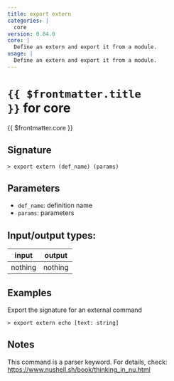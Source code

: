 ```yaml
---
title: export extern
categories: |
  core
version: 0.84.0
core: |
  Define an extern and export it from a module.
usage: |
  Define an extern and export it from a module.
---
```


# <code>{{ $frontmatter.title }}</code> for core

<div class='command-title'>{{ $frontmatter.core }}</div>

## Signature

```> export extern (def_name) (params)```

## Parameters

 -  `def_name`: definition name
 -  `params`: parameters


## Input/output types:

| input   | output  |
| ------- | ------- |
| nothing | nothing |

## Examples

Export the signature for an external command
```shell
> export extern echo [text: string]

```

## Notes
This command is a parser keyword. For details, check:
  https://www.nushell.sh/book/thinking_in_nu.html